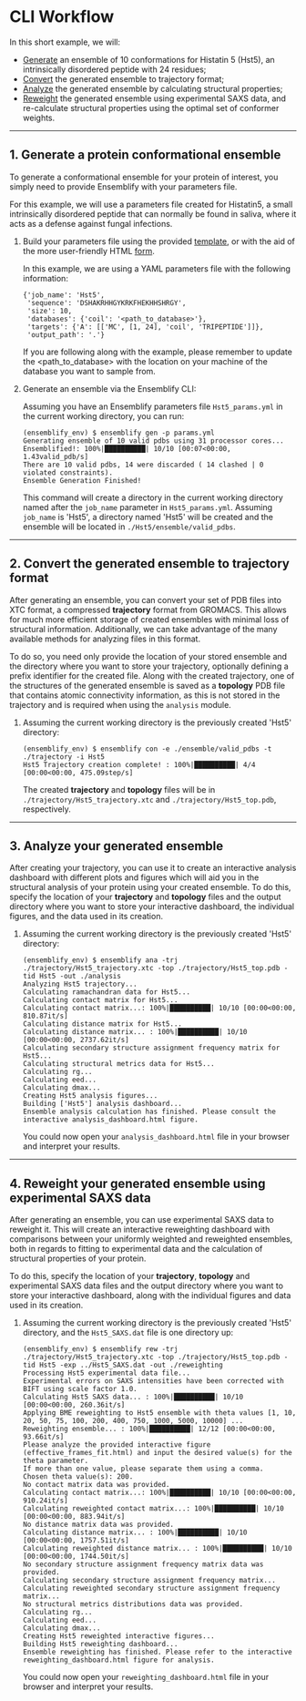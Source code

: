 # CLI Workflow
In this short example, we will:

- [Generate](#1-generate-a-protein-conformational-ensemble) an ensemble of 10 conformations for Histatin 5 (Hst5), an intrinsically disordered peptide with 24 residues;
- [Convert](#2-convert-the-generated-ensemble-to-trajectory-format) the generated ensemble to trajectory format;
- [Analyze](#3-analyze-your-generated-ensemble) the generated ensemble by calculating structural properties;
- [Reweight](#4-reweight-your-generated-ensemble-using-experimental-saxs-data) the generated ensemble using experimental SAXS data, and re-calculate structural properties using the optimal set of conformer weights.

----

## 1. Generate a protein conformational ensemble

To generate a conformational ensemble for your protein of interest, you simply need to provide Ensemblify with your parameters file.

For this example, we will use a parameters file created for Histatin5, a small intrinsically disordered peptide that can normally be found in saliva, where it acts as a defense against fungal infections.

1. Build your parameters file using the provided [template](../../examples/parameters_template.yml), or with the aid of the more user-friendly HTML [form](../../examples/parameters_form.html).

      In this example, we are using a YAML parameters file with the following information:

      ```{code-block} console
      {'job_name': 'Hst5',
       'sequence': 'DSHAKRHHGYKRKFHEKHHSHRGY',
       'size': 10,
       'databases': {'coil': '<path_to_database>'},
       'targets': {'A': [['MC', [1, 24], 'coil', 'TRIPEPTIDE']]},
       'output_path': '.'}
      ```

      If you are following along with the example, please remember to update the <path_to_database> with the location on your machine of the database you want to sample from.

2. Generate an ensemble via the Ensemblify CLI:
    
      Assuming you have an Ensemblify parameters file `Hst5_params.yml` in the current working directory, you can run:

      ```{code-block} console
      (ensemblify_env) $ ensemblify gen -p params.yml
      Generating ensemble of 10 valid pdbs using 31 processor cores... 
      Ensemblified!: 100%|██████████| 10/10 [00:07<00:00,  1.43valid_pdb/s]   
      There are 10 valid pdbs, 14 were discarded ( 14 clashed | 0 violated constraints).
      Ensemble Generation Finished!
      ```

      This command will create a directory in the current working directory named after the `job_name` parameter in `Hst5_params.yml`.
      Assuming `job_name` is 'Hst5', a directory named 'Hst5' will be created and the ensemble will be located in `./Hst5/ensemble/valid_pdbs`.

----

## 2. Convert the generated ensemble to trajectory format

After generating an ensemble, you can convert your set of PDB files into XTC format, a compressed **trajectory** format from GROMACS.
This allows for much more efficient storage of created ensembles with minimal loss of structural information.
Additionally, we can take advantage of the many available methods for analyzing files in this format.

To do so, you need only provide the location of your stored ensemble and the directory where you want to store your trajectory, optionally defining a prefix identifier for the created file.
Along with the created trajectory, one of the structures of the generated ensemble is saved as a **topology** PDB file that contains atomic connectivity information, as this is not stored in the trajectory and is required when using the `analysis` module.

1. Assuming the current working directory is the previously created 'Hst5' directory:

   ```{code-block} console
   (ensemblify_env) $ ensemblify con -e ./ensemble/valid_pdbs -t ./trajectory -i Hst5
   Hst5 Trajectory creation complete! : 100%|██████████| 4/4 [00:00<00:00, 475.09step/s]
   ```

   The created **trajectory** and **topology** files will be in `./trajectory/Hst5_trajectory.xtc` and `./trajectory/Hst5_top.pdb`, respectively.

----

## 3. Analyze your generated ensemble

After creating your trajectory, you can use it to create an interactive analysis dashboard with different plots and figures which will aid you in the structural analysis of your protein using your created ensemble.
To do this, specify the location of your **trajectory** and **topology** files and the output directory where you want to store your interactive dashboard, the individual figures, and the data used in its creation.

1. Assuming the current working directory is the previously created 'Hst5' directory:

   ```{code-block} console
   (ensemblify_env) $ ensemblify ana -trj ./trajectory/Hst5_trajectory.xtc -top ./trajectory/Hst5_top.pdb -tid Hst5 -out ./analysis
   Analyzing Hst5 trajectory...
   Calculating ramachandran data for Hst5...
   Calculating contact matrix for Hst5...
   Calculating contact matrix...: 100%|██████████| 10/10 [00:00<00:00, 810.87it/s]
   Calculating distance matrix for Hst5...
   Calculating distance matrix... : 100%|██████████| 10/10 [00:00<00:00, 2737.62it/s]
   Calculating secondary structure assignment frequency matrix for Hst5...
   Calculating structural metrics data for Hst5...
   Calculating rg...
   Calculating eed...
   Calculating dmax...
   Creating Hst5 analysis figures...
   Building ['Hst5'] analysis dashboard...
   Ensemble analysis calculation has finished. Please consult the interactive analysis_dashboard.html figure.
   ```

   You could now open your `analysis_dashboard.html` file in your browser and interpret your results.

----

## 4. Reweight your generated ensemble using experimental SAXS data

After generating an ensemble, you can use experimental SAXS data to reweight it.
This will create an interactive reweighting dashboard with comparisons between your uniformly weighted and reweighted ensembles, both in regards to fitting to experimental data and the calculation of structural properties of your protein.

To do this, specify the location of your **trajectory**, **topology** and experimental SAXS data files and the output directory where you want to store your interactive dashboard, along with the individual figures and data used in its creation.

1. Assuming the current working directory is the previously created 'Hst5' directory, and the `Hst5_SAXS.dat` file is one directory up:

   ```{code-block} console
   (ensemblify_env) $ ensemblify rew -trj ./trajectory/Hst5_trajectory.xtc -top ./trajectory/Hst5_top.pdb -tid Hst5 -exp ../Hst5_SAXS.dat -out ./reweighting
   Processing Hst5 experimental data file...
   Experimental errors on SAXS intensities have been corrected with BIFT using scale factor 1.0.
   Calculating Hst5 SAXS data... : 100%|██████████| 10/10 [00:00<00:00, 260.36it/s]
   Applying BME reweighting to Hst5 ensemble with theta values [1, 10, 20, 50, 75, 100, 200, 400, 750, 1000, 5000, 10000] ...
   Reweighting ensemble... : 100%|██████████| 12/12 [00:00<00:00, 93.66it/s]
   Please analyze the provided interactive figure (effective_frames_fit.html) and input the desired value(s) for the theta parameter.
   If more than one value, please separate them using a comma.
   Chosen theta value(s): 200.
   No contact matrix data was provided.
   Calculating contact matrix...: 100%|██████████| 10/10 [00:00<00:00, 910.24it/s]
   Calculating reweighted contact matrix...: 100%|██████████| 10/10 [00:00<00:00, 883.94it/s]
   No distance matrix data was provided.
   Calculating distance matrix... : 100%|██████████| 10/10 [00:00<00:00, 1757.51it/s]
   Calculating reweighted distance matrix... : 100%|██████████| 10/10 [00:00<00:00, 1744.50it/s]
   No secondary structure assignment frequency matrix data was provided.
   Calculating secondary structure assignment frequency matrix...
   Calculating reweighted secondary structure assignment frequency matrix...
   No structural metrics distributions data was provided.
   Calculating rg...
   Calculating eed...
   Calculating dmax...
   Creating Hst5 reweighted interactive figures...
   Building Hst5 reweighting dashboard...
   Ensemble reweighting has finished. Please refer to the interactive reweighting_dashboard.html figure for analysis.
   ```
   
   You could now open your `reweighting_dashboard.html` file in your browser and interpret your results.
